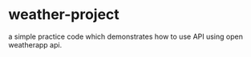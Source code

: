 # weather-project
a simple practice code which demonstrates how to use API using open weatherapp api.
